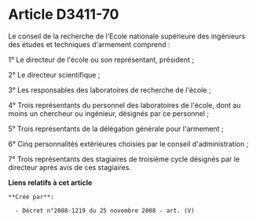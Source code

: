 # Article D3411-70

Le conseil de la recherche de l'Ecole nationale supérieure des ingénieurs des études et techniques d'armement comprend :

1° Le directeur de l'école ou son représentant, président ;

2° Le directeur scientifique ;

3° Les responsables des laboratoires de recherche de l'école ;

4° Trois représentants du personnel des laboratoires de l'école, dont au moins un chercheur ou ingénieur, désignés par ce
personnel ;

5° Trois représentants de la délégation générale pour l'armement ;

6° Cinq personnalités extérieures choisies par le conseil d'administration ;

7° Trois représentants des stagiaires de troisième cycle désignés par le directeur après avis de ces stagiaires.

**Liens relatifs à cet article**

	**Créé par**:

	  - Décret n°2008-1219 du 25 novembre 2008 - art. (V)

